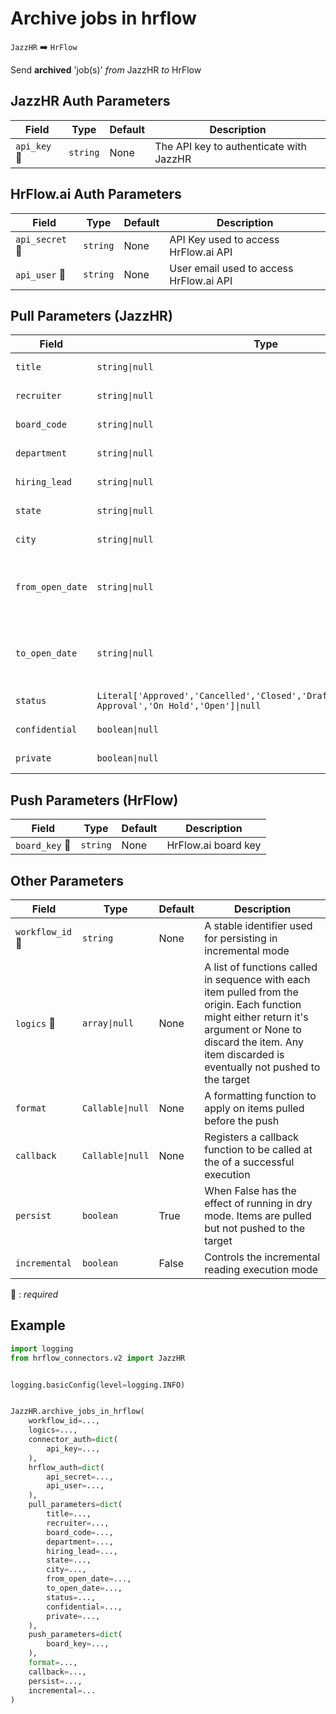 # Archive jobs in hrflow
`JazzHR` :arrow_right: `HrFlow`

Send **archived** 'job(s)' _from_ JazzHR _to_ HrFlow



## JazzHR Auth Parameters

| Field | Type | Default | Description |
| ----- | ---- | ------- | ----------- |
| `api_key` :red_circle: | `string` | None | The API key to authenticate with JazzHR |

## HrFlow.ai Auth Parameters

| Field | Type | Default | Description |
| ----- | ---- | ------- | ----------- |
| `api_secret` :red_circle: | `string` | None | API Key used to access HrFlow.ai API |
| `api_user` :red_circle: | `string` | None | User email used to access HrFlow.ai API |

## Pull Parameters (JazzHR)

| Field | Type | Default | Description |
| ----- | ---- | ------- | ----------- |
| `title`  | `string\|null` | None | Title of the Job |
| `recruiter`  | `string\|null` | None | Recruiter of the Job |
| `board_code`  | `string\|null` | None | Board Code of the Job |
| `department`  | `string\|null` | None | Department of the Job |
| `hiring_lead`  | `string\|null` | None | Hiring Lead of the Job |
| `state`  | `string\|null` | None | Location of Job by State |
| `city`  | `string\|null` | None | Location of Job by City |
| `from_open_date`  | `string\|null` | None | Filter by job open date. Use YYYY-MM-DD format |
| `to_open_date`  | `string\|null` | None | Filter by job open date. Use YYYY-MM-DD format |
| `status`  | `Literal['Approved','Cancelled','Closed','Drafting','Filled','Needs Approval','On Hold','Open']\|null` | None | Filter by Job Status |
| `confidential`  | `boolean\|null` | None | Filter by confidentiality |
| `private`  | `boolean\|null` | None | Filter by privacy |

## Push Parameters (HrFlow)

| Field | Type | Default | Description |
| ----- | ---- | ------- | ----------- |
| `board_key` :red_circle: | `string` | None | HrFlow.ai board key |

## Other Parameters

| Field | Type | Default | Description |
| ----- | ---- | ------- | ----------- |
| `workflow_id` :red_circle: | `string` | None | A stable identifier used for persisting in incremental mode |
| `logics` :red_circle: | `array\|null` | None | A list of functions called in sequence with each item pulled from the origin. Each function might either return it's argument or None to discard the item. Any item discarded is eventually not pushed to the target |
| `format`  | `Callable\|null` | None | A formatting function to apply on items pulled before the push |
| `callback`  | `Callable\|null` | None | Registers a callback function to be called at the of a successful execution |
| `persist`  | `boolean` | True | When False has the effect of running in dry mode. Items are pulled but not pushed to the target |
| `incremental`  | `boolean` | False | Controls the incremental reading execution mode |

:red_circle: : *required*

## Example

```python
import logging
from hrflow_connectors.v2 import JazzHR


logging.basicConfig(level=logging.INFO)


JazzHR.archive_jobs_in_hrflow(
    workflow_id=...,
    logics=...,
    connector_auth=dict(
        api_key=...,
    ),
    hrflow_auth=dict(
        api_secret=...,
        api_user=...,
    ),
    pull_parameters=dict(
        title=...,
        recruiter=...,
        board_code=...,
        department=...,
        hiring_lead=...,
        state=...,
        city=...,
        from_open_date=...,
        to_open_date=...,
        status=...,
        confidential=...,
        private=...,
    ),
    push_parameters=dict(
        board_key=...,
    ),
    format=...,
    callback=...,
    persist=...,
    incremental=...
)
```
